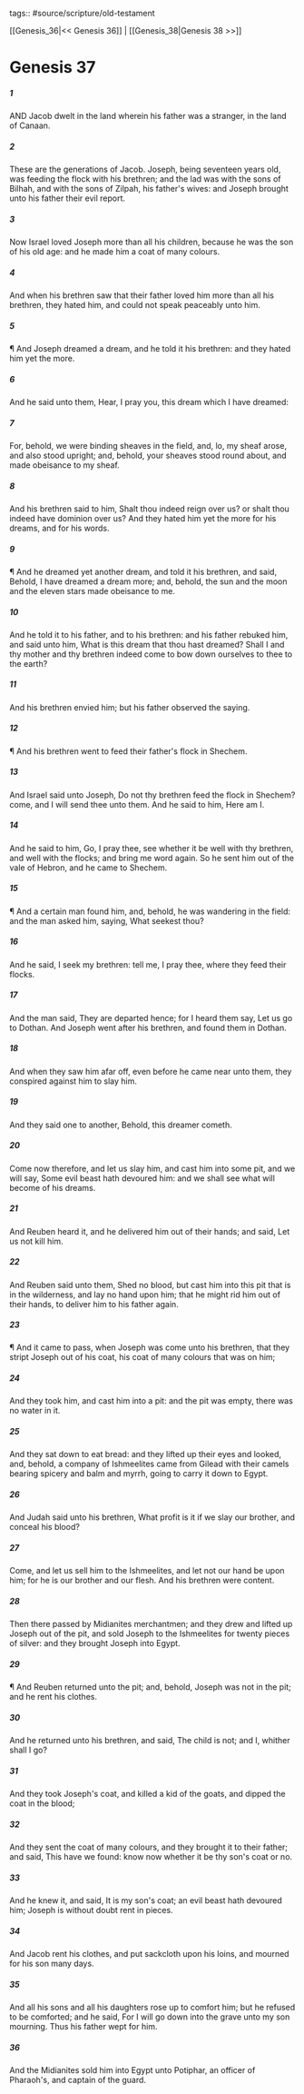tags:: #source/scripture/old-testament

[[Genesis_36|<< Genesis 36]] | [[Genesis_38|Genesis 38 >>]]

# Genesis 37

##### 1

AND Jacob dwelt in the land wherein his father was a stranger, in the land of Canaan.

##### 2

These are the generations of Jacob. Joseph, being seventeen years old, was feeding the flock with his brethren; and the lad was with the sons of Bilhah, and with the sons of Zilpah, his father's wives: and Joseph brought unto his father their evil report.

##### 3

Now Israel loved Joseph more than all his children, because he was the son of his old age: and he made him a coat of many colours.

##### 4

And when his brethren saw that their father loved him more than all his brethren, they hated him, and could not speak peaceably unto him.

##### 5

¶ And Joseph dreamed a dream, and he told it his brethren: and they hated him yet the more.

##### 6

And he said unto them, Hear, I pray you, this dream which I have dreamed:

##### 7

For, behold, we were binding sheaves in the field, and, lo, my sheaf arose, and also stood upright; and, behold, your sheaves stood round about, and made obeisance to my sheaf.

##### 8

And his brethren said to him, Shalt thou indeed reign over us? or shalt thou indeed have dominion over us? And they hated him yet the more for his dreams, and for his words.

##### 9

¶ And he dreamed yet another dream, and told it his brethren, and said, Behold, I have dreamed a dream more; and, behold, the sun and the moon and the eleven stars made obeisance to me.

##### 10

And he told it to his father, and to his brethren: and his father rebuked him, and said unto him, What is this dream that thou hast dreamed? Shall I and thy mother and thy brethren indeed come to bow down ourselves to thee to the earth?

##### 11

And his brethren envied him; but his father observed the saying.

##### 12

¶ And his brethren went to feed their father's flock in Shechem.

##### 13

And Israel said unto Joseph, Do not thy brethren feed the flock in Shechem? come, and I will send thee unto them. And he said to him, Here am I.

##### 14

And he said to him, Go, I pray thee, see whether it be well with thy brethren, and well with the flocks; and bring me word again. So he sent him out of the vale of Hebron, and he came to Shechem.

##### 15

¶ And a certain man found him, and, behold, he was wandering in the field: and the man asked him, saying, What seekest thou?

##### 16

And he said, I seek my brethren: tell me, I pray thee, where they feed their flocks.

##### 17

And the man said, They are departed hence; for I heard them say, Let us go to Dothan. And Joseph went after his brethren, and found them in Dothan.

##### 18

And when they saw him afar off, even before he came near unto them, they conspired against him to slay him.

##### 19

And they said one to another, Behold, this dreamer cometh.

##### 20

Come now therefore, and let us slay him, and cast him into some pit, and we will say, Some evil beast hath devoured him: and we shall see what will become of his dreams.

##### 21

And Reuben heard it, and he delivered him out of their hands; and said, Let us not kill him.

##### 22

And Reuben said unto them, Shed no blood, but cast him into this pit that is in the wilderness, and lay no hand upon him; that he might rid him out of their hands, to deliver him to his father again.

##### 23

¶ And it came to pass, when Joseph was come unto his brethren, that they stript Joseph out of his coat, his coat of many colours that was on him;

##### 24

And they took him, and cast him into a pit: and the pit was empty, there was no water in it.

##### 25

And they sat down to eat bread: and they lifted up their eyes and looked, and, behold, a company of Ishmeelites came from Gilead with their camels bearing spicery and balm and myrrh, going to carry it down to Egypt.

##### 26

And Judah said unto his brethren, What profit is it if we slay our brother, and conceal his blood?

##### 27

Come, and let us sell him to the Ishmeelites, and let not our hand be upon him; for he is our brother and our flesh. And his brethren were content.

##### 28

Then there passed by Midianites merchantmen; and they drew and lifted up Joseph out of the pit, and sold Joseph to the Ishmeelites for twenty pieces of silver: and they brought Joseph into Egypt.

##### 29

¶ And Reuben returned unto the pit; and, behold, Joseph was not in the pit; and he rent his clothes.

##### 30

And he returned unto his brethren, and said, The child is not; and I, whither shall I go?

##### 31

And they took Joseph's coat, and killed a kid of the goats, and dipped the coat in the blood;

##### 32

And they sent the coat of many colours, and they brought it to their father; and said, This have we found: know now whether it be thy son's coat or no.

##### 33

And he knew it, and said, It is my son's coat; an evil beast hath devoured him; Joseph is without doubt rent in pieces.

##### 34

And Jacob rent his clothes, and put sackcloth upon his loins, and mourned for his son many days.

##### 35

And all his sons and all his daughters rose up to comfort him; but he refused to be comforted; and he said, For I will go down into the grave unto my son mourning. Thus his father wept for him.

##### 36

And the Midianites sold him into Egypt unto Potiphar, an officer of Pharaoh's, and captain of the guard.
